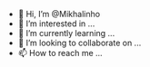 - 👋 Hi, I’m @Mikhalinho
- 👀 I’m interested in ...
- 🌱 I’m currently learning ...
- 💞️ I’m looking to collaborate on ...
- 📫 How to reach me ...

<!---
Mikhalinho/Mikhalinho is a ✨ special ✨ repository because its `README.md` (this file) appears on your GitHub profile.
You can click the Preview link to take a look at your changes.
--->
